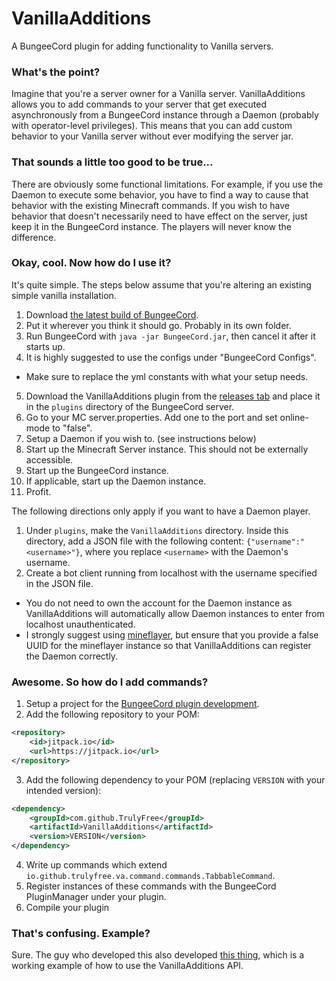 # VanillaAdditions
A BungeeCord plugin for adding functionality to Vanilla servers.

### What's the point?
Imagine that you're a server owner for a Vanilla server. VanillaAdditions
allows you to add commands to your server that get executed asynchronously
from a BungeeCord instance through a Daemon (probably with operator-level
privileges). This means that you can add custom behavior to your
Vanilla server without ever modifying the server jar.

### That sounds a little too good to be true...
There are obviously some functional limitations. For example, if you
use the Daemon to execute some behavior, you have to find a way to cause 
that behavior with the existing Minecraft commands. If you wish to have
behavior that doesn't necessarily need to have effect on the server, just
keep it in the BungeeCord instance. The players will never know the 
difference.

### Okay, cool. Now how do I use it?
It's quite simple. The steps below assume that you're altering an existing
simple vanilla installation.
1. Download [the latest build of BungeeCord](https://ci.md-5.net/job/BungeeCord/lastSuccessfulBuild/artifact/bootstrap/target/BungeeCord.jar).
2. Put it wherever you think it should go. Probably in its own folder.
3. Run BungeeCord with `java -jar BungeeCord.jar`, then cancel it after it starts up.
4. It is highly suggested to use the configs under "BungeeCord Configs".
  - Make sure to replace the yml constants with what your setup needs.
5. Download the VanillaAdditions plugin from the [releases tab](https://github.com/TrulyFree/VanillaAdditions/releases)
and place it in the `plugins` directory of the BungeeCord server.
6. Go to your MC server.properties. Add one to the port and set
online-mode to "false".
7. Setup a Daemon if you wish to. (see instructions below)
8. Start up the Minecraft Server instance. This should not be externally
accessible.
9. Start up the BungeeCord instance.
10. If applicable, start up the Daemon instance.
11. Profit.

The following directions only apply if you want to have a Daemon player.

1. Under `plugins`, make the `VanillaAdditions` directory. Inside this 
directory, add a JSON file with the following content: `{"username":"<username>"}`,
where you replace `<username>` with the Daemon's username.
2. Create a bot client running from localhost with the username specified in the JSON file.
  - You do not need to own the account for the Daemon instance as 
  VanillaAdditions will automatically allow Daemon instances to enter
  from localhost unauthenticated.
  - I strongly suggest using [mineflayer](https://github.com/PrismarineJS/mineflayer),
  but ensure that you provide a false UUID for the mineflayer instance so that
  VanillaAdditions can register the Daemon correctly.
  
### Awesome. So how do I add commands?
1. Setup a project for the [BungeeCord plugin development](https://www.spigotmc.org/wiki/create-your-first-bungeecord-plugin-proxy/).
2. Add the following repository to your POM:
```xml
<repository>
    <id>jitpack.io</id>
    <url>https://jitpack.io</url>
</repository>
```
3. Add the following dependency to your POM (replacing `VERSION` with your
intended version):
```xml
<dependency>
    <groupId>com.github.TrulyFree</groupId>
    <artifactId>VanillaAdditions</artifactId>
    <version>VERSION</version>
</dependency>
```
4. Write up commands which extend `io.github.trulyfree.va.command.commands.TabbableCommand`.
5. Register instances of these commands with the BungeeCord PluginManager
under your plugin.
6. Compile your plugin

### That's confusing. Example?
Sure. The guy who developed this also developed 
[this thing](https://github.com/TheIcebergMC/CommandAdditions), which is
a working example of how to use the VanillaAdditions API.
